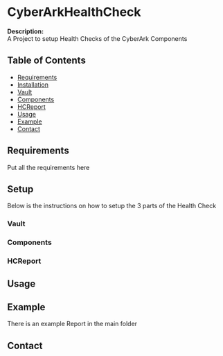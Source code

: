 # CyberArkHealthCheck


**Description:**  
A Project to setup Health Checks of the CyberArk Components

## Table of Contents
- [Requirements](#Requirements)
- [Installation](#installation)
 - [Vault](#Vault)
 - [Components](#Components)
 - [HCReport](#HCReport)
- [Usage](#usage)
- [Example](#Example)
- [Contact](#contact)

## Requirements
Put all the requirements here
## Setup
Below is the instructions on how to setup the 3 parts of the Health Check
### Vault

### Components

### HCReport

## Usage

## Example
There is an example Report in the main folder 

## Contact




[def]: #HCReport